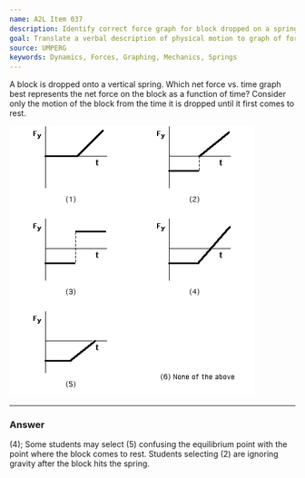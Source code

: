 ```yaml
---
name: A2L Item 037
description: Identify correct force graph for block dropped on a spring.
goal: Translate a verbal description of physical motion to graph of force.
source: UMPERG
keywords: Dynamics, Forces, Graphing, Mechanics, Springs
---
```


A block is dropped onto a vertical spring.  Which net force vs. time
graph best represents the net force on the block as a function of time? 
Consider only the motion of the block from the time it is dropped until
it first comes to rest.

![Item037_fig1.gif](../images/Item037_fig1.gif)

<hr/>

### Answer
(4); Some students may select (5) confusing the equilibrium point with the point where the block comes to rest. Students selecting (2) are ignoring gravity after the block hits the spring.
